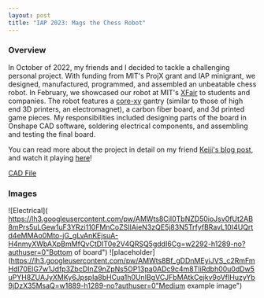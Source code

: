 ```yaml
---
layout: post
title: "IAP 2023: Mags the Chess Robot"
---
```

### Overview

In October of 2022, my friends and I decided to tackle a challenging personal project. With funding from MIT's ProjX grant and IAP minigrant, we designed, manufactured, programmed, and assembled an unbeatable chess robot. In February, we showcased our robot at MIT's [XFair](https://xfair.io/) to students and companies. The robot features a [core-xy](https://corexy.com/) gantry (similar to those of high end 3D printers, an electromagnet), a carbon fiber board, and 3d printed game pieces. My responsibilities included designing parts of the board in Onshape CAD software, soldering electrical components, and assembling and testing the final board. 

You can read more about the project in detail on my friend [Keiji's blog post](https://kogappa.com/projects/mags/), and watch it playing [here](https://www.youtube.com/watch?v=14NL_39Ftnc&ab_channel=KeijiImai)!

[CAD File](https://cad.onshape.com/documents/2f3e28006e5b2cd6cd052bed/w/872351ec056974a435282c6c/e/d98ee53972011595aca895ee?renderMode=0&uiState=63c3c2efbb8ec706e89127de)

### Images

![Electrical]( https://lh3.googleusercontent.com/pw/AMWts8CjI0TbNZD50ioJsv0fUt2AB8mPrs5uLGew1uF3YRzi110FMnCoZSIIAieN3zQE5j83N5TrfyfBRavL10I4UQrtd4eMMAo0Mto-jG_gLvAnKEjsuA-H4nmyXWbAXpBmMfQvCtDIT0e2V4QRSQ5gddI6Cg=w2292-h1289-no?authuser=0"Bottom of board")
![placeholder](https://lh3.googleusercontent.com/pw/AMWts8Bf_gDDnMEyiJVS_c2RmFmHdl70EIG7w1Jdfp3ZbcDInZ9nZpNs5OP13pa0ADc9c4m8TIiRdbh00u0dDw5uPYH8ZUAJyXMKy6JpspIa8bHCua1h0UnIBgVCJFbMAtkCejkv9oVfIHuzyYb9jDzX35MsaQ=w1889-h1289-no?authuser=0"Medium example image")

